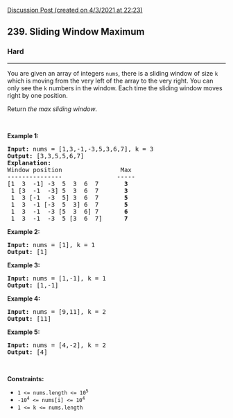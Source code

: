 [Discussion Post (created on 4/3/2021 at 22:23)](https://leetcode.com/problems/sliding-window-maximum/submissions/)  
<h2>239. Sliding Window Maximum</h2><h3>Hard</h3><hr><div><p>You are given an array of integers&nbsp;<code>nums</code>, there is a sliding window of size <code>k</code> which is moving from the very left of the array to the very right. You can only see the <code>k</code> numbers in the window. Each time the sliding window moves right by one position.</p>

<p>Return <em>the max sliding window</em>.</p>

<p>&nbsp;</p>
<p><strong>Example 1:</strong></p>

<pre><strong>Input:</strong> nums = [1,3,-1,-3,5,3,6,7], k = 3
<strong>Output:</strong> [3,3,5,5,6,7]
<strong>Explanation:</strong> 
Window position                Max
---------------               -----
[1  3  -1] -3  5  3  6  7       <strong>3</strong>
 1 [3  -1  -3] 5  3  6  7       <strong>3</strong>
 1  3 [-1  -3  5] 3  6  7      <strong> 5</strong>
 1  3  -1 [-3  5  3] 6  7       <strong>5</strong>
 1  3  -1  -3 [5  3  6] 7       <strong>6</strong>
 1  3  -1  -3  5 [3  6  7]      <strong>7</strong>
</pre>

<p><strong>Example 2:</strong></p>

<pre><strong>Input:</strong> nums = [1], k = 1
<strong>Output:</strong> [1]
</pre>

<p><strong>Example 3:</strong></p>

<pre><strong>Input:</strong> nums = [1,-1], k = 1
<strong>Output:</strong> [1,-1]
</pre>

<p><strong>Example 4:</strong></p>

<pre><strong>Input:</strong> nums = [9,11], k = 2
<strong>Output:</strong> [11]
</pre>

<p><strong>Example 5:</strong></p>

<pre><strong>Input:</strong> nums = [4,-2], k = 2
<strong>Output:</strong> [4]
</pre>

<p>&nbsp;</p>
<p><strong>Constraints:</strong></p>

<ul>
	<li><code>1 &lt;= nums.length &lt;= 10<sup>5</sup></code></li>
	<li><code>-10<sup>4</sup> &lt;= nums[i] &lt;= 10<sup>4</sup></code></li>
	<li><code>1 &lt;= k &lt;= nums.length</code></li>
</ul>
</div>